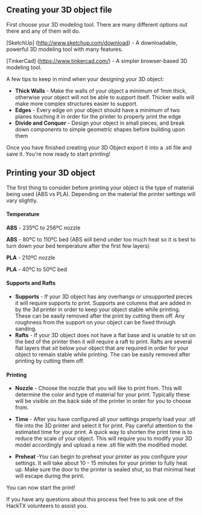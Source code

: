 ## Creating your 3D object file

First choose your 3D modeling tool. There are many different options out there and any of them will do.

[SketchUp] (http://www.sketchup.com/download) - A downloadable, powerful 3D modeling tool with many features.

[TinkerCad] (https://www.tinkercad.com/) - A simpler browser-based 3D modeling tool. 

A few tips to keep in mind when your designing your 3D object:

- __Thick Walls__ - Make the walls of your object a minimum of 1mm thick, otherwise your object will not be able to support itself. Thicker walls will make more complex structures easier to support.
- __Edges__ - Every edge on your object should have a minimum of two planes touching it in order for the printer to properly print the edge
- __Divide and Conquer__ - Design your object in small pieces, and break down components to simple geometric shapes before building upon them

Once you have finished creating your 3D Object export it into a .stl file and save it. You're now ready to start printing!

## Printing your 3D object

The first thing to consider before printing your object is the type of material being used (ABS vs PLA). Depending on the material the printer settings will vary slightly.

#### Temperature
__ABS__ - 235ºC to 256ºC nozzle
        
__ABS__ - 80ºC to 110ºC bed (ABS will bend under too much heat so it is best to turn down your bed temperature after the first few layers)

__PLA__ - 210ºC nozzle
        
__PLA__ - 40ºC to 50ºC bed

#### Supports and Rafts

- __Supports__ - If your 3D object has any overhangs or unsupported pieces it will require supports to print.
Supports are columns that are added in by the 3d printer in order to keep your object stable while printing.
These can be easily removed after the print by cutting them off. Any roughness from the support on your object can be fixed through sanding.
- __Rafts__ - If your 3D object does not have a flat base and is unable to sit on the bed of the printer then it will require a raft to print. Rafts are several flat layers that sit below your object that are required in order for your object to remain stable while printing. The can be easily removed after printing by cutting them off.

#### Printing

- __Nozzle__ - Choose the nozzle that you will like to print from. This will determine the color and type of material for your print. Typically these will be visible on the back side of the printer in order for you to choose from.

- __Time__ - After you have configured all your settings properly load your .stl file into the 3D printer and select it for print. Pay careful attention to the estimated time for your print. A quick way to shorten the print time is to reduce the scale of your object. This will require you to modify your 3D model accordingly and upload a new .stl file with the modified model.

- __Preheat__ -You can begin to preheat your printer as you configure your settings. It will take about 10 - 15 minutes for your printer to fully heat up. Make sure the door to the printer is sealed shut, so that minimal heat will escape during the print. 

You can now start the print!

If you have any questions about this process feel free to ask one of the HackTX volunteers to assist you. 

